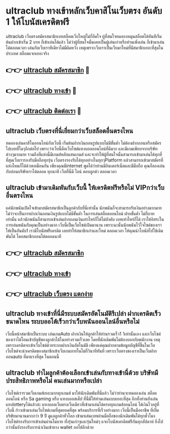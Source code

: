# ultraclub ทางเข้าหลักเว็บคาสิโนเว็บตรง อันดับ 1 ให้โบนัสเครดิตฟรี

ultraclub เว็บตรงสมัครสมาชิกเบทสล็อตเว็บใหญ่ไม่กี่อึดใจ ผู้ที่สนใจทดลองหมุนสล็อตได้ทันทีเริ่มต้นฝากเข้าเริ่ม 2 บาท ก็เข้าเล่นได้แล้ว ไม่ว่าผู้ที่สนใจนั้นเคยเป็นผู้เล่นเก่าหรือท่านเพิ่งเล่น ก็เข้ามาเล่นได้ตลอดเวลา เล่นกับเว็บเราทีเดียวไม่มีผิดหวัง เหตุเพราะเว็บเราเป็นเว็บมาใหม่ที่มีสมาชิกเยอะที่สุดในประเทศ สล็อตแจกเยอะจริง

## 👉👉 [ultraclub สมัครสมาชิก](https://bit.ly/3Ckzg5n) 🎰
## 👉👉 [ultraclub ทางเข้า](https://bit.ly/3Ckzg5n) 🎰
## 👉👉 [ultraclub ติดต่อเรา](https://bit.ly/3Ckzg5n) 🎰

## ultraclub เว็บตรงที่นี่เยี่ยมกว่าเว็บสล็อตอื่นตรงไหน
ทดลองเล่นคาสิโนออนไลน์กับเว็บนี้ เริ่มต้นฝากเงินถอนรูปแบบไม่มีขั้นต่ำ ไม่ต้องฝากถอนหรือสมัครไปเบทที่ใดๆอีกต่อไป เพราะว่าเว็บนี้คือเว็บไซต์แทงบอลออนไลน์ที่ดีมาก และมีเกมเพียบจากบริษัทต่างๆมากมาย รวมถึงที่แห่งนี้มีเกมส์หลักแสนเกมส์ และจะทำให้ผู้ที่สนใจนั้นสามารถเข้ามาเล่นได้ทุกที่ ที่สุดเว็บเรารองรับมือถือทุกรุ่น เว็บตรงรองรับได้ทุกอย่างในทุกๆPlatform แล้วสามารถเข้ามาสมัครที่แห่งไหนก็ได้ด้วยเหมือนกัน เพียงคุณมีinternet พูดได้ว่าท่านมีอินเตอร์เน็ตและมีมือถือ คุณก็ลองเล่นกับบ่อนบริษัทเราได้ตลอด ทุกนาที เว็บที่นี่มี ไลน์ ตอบลูกค้า ตลอดเวลา

## ultraclub เข้ามาเดิมพันกับเว็บนี้ ให้เครดิตฟรีหรือไม่ VIPกว่าเว็บอื่นตรงไหน
แค่นักพนันเปิดใจเข้ามาสมัครสมาชิกเป็นลูกค้ากับที่นี่เท่านั้น นักพนันก็จะสามารถรับเงินอย่างมากมาย ไม่ว่าจะเป็นการฝากเงินถอนเงินรูปแบบไม่มีขั้นต่ำ ในการเล่นสล็อตออนไลน์ ฝากขั้นต่ำ ไม่กี่บาทเท่านั้น แล้วนักพนันก็สามารถเข้าเล่นฝากถอนเงินเท่าไหร่ก็ได้ไม่บังคับ เบทเท่าไหร่ก็ได้ เราให้อิสระในการเล่นพนันกับคุณเป็นอย่างมาก เว็บนี้เป็นเว็บไซต์เปิดมานาน เพราะฉะนั้นนักพนันไว้ใจไซต์ของเราให้เป็นอันดับ1 เรามีโบนัสฟรีเครดิต เลยทำให้สมาชิกเก่าและใหม่ ตลอดเวลา ให้คุณนำโบนัสไปใช้เดิมพันได้ โดยสมาชิกถอนได้ตลอดนาที

## 👉👉 [ultraclub สมัครสมาชิก](https://bit.ly/3Ckzg5n)
## 👉👉 [ultraclub ทางเข้า](https://bit.ly/3Ckzg5n)
## 👉👉 [ultraclub เว็บตรง แตกง่าย](https://bit.ly/3Ckzg5n)

## ultraclub ทางเข้าที่นี่มีระบบสมัครอัตโนมัติรึเปล่า ฝากเครดิตเร็วขนาดไหน ระบบออโต้เร็วกว่าเว็บพนันออนไลน์อื่นหรือไม่
เว็บนี้หน้าสมาชิกเป็นระบบ เล่นเกมAuto ฝากเงินให้ลูกค้าให้ท่านรวดเร็ว1 วิเท่านั้นเอง และเว็บไซต์ของเราได้โอนเข้าบัญชีของลูกค้าได้ในอย่างรวดเร็วเลย โดยที่นักเดิมพันไม่ต้องบอกกับพนักงาน เหตุเพราะเครดิตจะเข้าเว็บไซต์ด้วยระบบฝากเงินอัตโนมัติ เพียงแค่คุณฝากตามข้อมูลบัญชีที่ขึ้นในเว็บ เว็บไซต์จะนำเครดิตของสมาชิกเข้าเว็บเกมภายในไม่กี่วินาทีทันที เพราะเว็บตรงของเราเป็นเว็บฝากถอนauto ที่มาแรงที่สุด ในตอนนี้

## ultraclub ทำไมลูกค้าต้องเลือกเข้าเล่นกับทางเข้านี่ด้วย บริษัทมีประสิทธิภาพหรือไม่ คนเล่นมากหรือเปล่า
เว็บไซต์เรารวมเว็บเกมส์เยอะมากทุกเกมส์ มาให้นักเดิมพันที่นี่แล้ว ไม่ว่าท่านจะทดลองเล่น สล็อตออนไลน์ หรือ Sa gaming หรือ แทงบอลสเต็ป ที่นี่มีให้ท่านเล่นแบบเยอะที่สุด อีกทั้งท่านยังเล่นแทงlotteryได้แล้วล่ะ แทงบอลเว็บตรงเว็บเดียวที่เข้ามาเล่นได้ครบทุกเกมส์ออนไลน์ ได้เงินไวอยู่ที่เว็บนี้ ก้าวเข้ามาเล่นเว็บไซต์เกมที่สุดยอดที่สุด พร้อมบริการที่เร็วอย่างมาก เว็บนี้เป็นมืออาชีพ ที่เปิดบริษัทมานานมากกว่า 9 ปี ดูแลลูกค้าทั่วโลก เข้ามาเล่นเบทผ่านมือถือของนักเดิมพันได้ทุกชั่วโมง เว็บไซต์รองรับการเข้าเล่นผ่านโมบาย ทั้งรุ่นเก่าๆและรุ่นใหม่ๆ แจกโบนัสเครดิตฟรีกันทุกสัปดาห์ ยิ่งไปกว่านั้นยังรองรับการนำเงินเข้าทาง wallet ออโต้อีกด้วย
